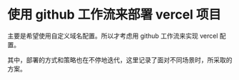 # 使用 github 工作流来部署 vercel 项目

主要是希望使用自定义域名配置。所以才考虑用 github 工作流来实现 vercel 配置。

其中，部署的方式和策略也在不停地迭代，这里记录了面对不同场景时，所采取的方案。
